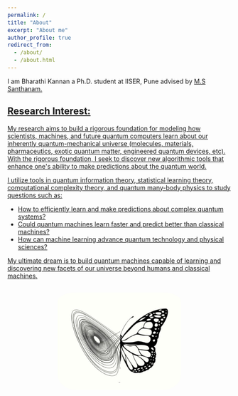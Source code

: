 ```yaml
---
permalink: /
title: "About"
excerpt: "About me"
author_profile: true
redirect_from:
  - /about/
  - /about.html
---
```


I am Bharathi Kannan a Ph.D. student at IISER, Pune  advised by <a href="http://sites.iiserpune.ac.in/~santh/" target="_blank">M.S Santhanam.


## Research Interest:

My research aims to build a rigorous foundation for modeling how scientists, machines, and future quantum computers learn about our inherently quantum-mechanical universe (molecules, materials, pharmaceutics, exotic quantum matter, engineered quantum devices, etc).
With the rigorous foundation, I seek to discover new algorithmic tools that enhance one's ability to make predictions about the quantum world.

I utilize tools in quantum information theory, statistical learning theory, computational complexity theory, and quantum many-body physics to study questions such as:
* How to efficiently learn and make predictions about complex quantum systems?
* Could quantum machines learn faster and predict better than classical machines?
* How can machine learning advance quantum technology and physical sciences?

My ultimate dream is to build quantum machines capable of learning and discovering new facets of our universe beyond humans and classical machines.

<center>
<img src="images/chaos_butterfly.png"
     alt="chaos"
     style="text-align:center; width:55%; border-radius:15%; padding-top:15px; padding-bottom:1px" />
</center>
